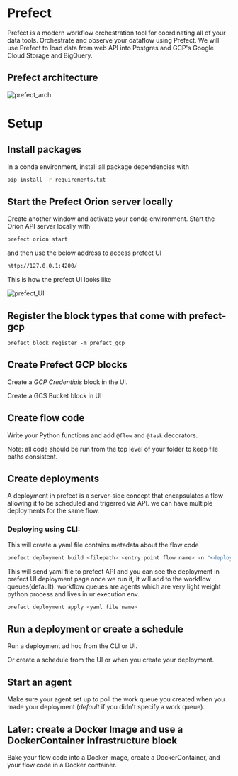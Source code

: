 # Prefect
Prefect is a modern workflow orchestration tool for coordinating all of your data tools. Orchestrate and observe your dataflow using Prefect. We will use Prefect to 
load data from web API into Postgres and GCP's Google Cloud Storage and BigQuery. 

## Prefect architecture

![prefect_arch](https://user-images.githubusercontent.com/41874704/233724632-317c8276-1950-4f11-927a-e8a66aece100.png)


# Setup

## Install packages

In a conda environment, install all package dependencies with 

```bash
pip install -r requirements.txt
```
## Start the Prefect Orion server locally

Create another window and activate your conda environment. Start the Orion API server locally with 

```bash
prefect orion start
```
and then use the below address to access prefect UI
```bash
http://127.0.0.1:4200/
```

This is how the prefect UI looks like

![prefect_UI](https://user-images.githubusercontent.com/41874704/233724758-74406e13-104b-4614-a702-05f3c9a300f6.png)


## Register the block types that come with prefect-gcp

`prefect block register -m prefect_gcp`

## Create Prefect GCP blocks

Create a *GCP Credentials* block in the UI.

Create a GCS Bucket block in UI 

## Create flow code

Write your Python functions and add `@flow` and `@task` decorators. 

Note: all code should be run from the top level of your folder to keep file paths consistent.

## Create deployments
A deployment in prefect is a server-side concept that encapsulates a flow allowing it to be scheduled and trigerred via API.
we can have multiple deployments for the same flow.

### Deploying using CLI:
This will create a yaml file contains metadata about the flow code  
```bash
prefect deployment build <filepath>:<entry point flow name> -n "<deployemnt name>"
```

This will send yaml file to prefect API and you can see the deployment in prefect UI deployment page once we run it, it will add to the workflow queues(default).
workflow queues are agents which are very light weight python process and lives in ur execution env.

```bash
prefect deployment apply <yaml file name>
```

## Run a deployment or create a schedule

Run a deployment ad hoc from the CLI or UI.

Or create a schedule from the UI or when you create your deployment.

## Start an agent

Make sure your agent set up to poll the work queue you created when you made your deployment (*default* if you didn't specify a work queue).

## Later: create a Docker Image and use a DockerContainer infrastructure block

Bake your flow code into a Docker image, create a DockerContainer, and your flow code in a Docker container.
